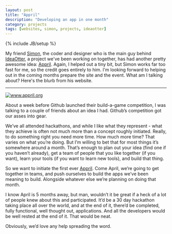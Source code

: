 ```yaml
---
layout: post
title: "Appril"
description: "Developing an app in one month"
category: projects
tags: [websites, simon, projects, ideaotter]
---
```

{% include JB/setup %}


My friend [Simon](http://piranhabay.co.uk/), the coder and designer
who is the main guy behind [IdeaOtter](http://ideaotter.com/), a project
we've been working on together, has had another pretty awesome idea:
[Appril](http://www.appril.org).
Again, I helped out a tiny bit, but Simon works far too fast for me, so
the credit goes entirely to him. I'm looking forward to helping out in the coming
months prepare the site and the event. What am I talking about? Here's
the blurb from his website.  
  
---

<a href="http://www.appril.org"><img src="http://richardlitt.github.com/images/appril.png"
title="www.appril.org" /></a>

About a week before Github launched their build-a-game competition, I was talking to a couple of friends about an idea I had. Github’s competition got our asses into gear.  
  
We’ve all attended hackathons, and while I like what they represent - what they achieve is often not much more than a concept roughly initiated. Really, to do something right you need more time. How much more time? That varies on what you’re doing. But I’m willing to bet that for most things it’s somewhere around a month. That’s enough to plan out your idea (find one if you haven’t already), get a team of people that you like together (if you want), learn your tools (if you want to learn new tools), and build that thing.  
  
So we want to initiate the first ever [Appril](http://www.appril.org). Come April, we’re going to get together in teams, and push ourselves to build the apps we’ve been meaning to build. Alongside whatever else we’re planning on doing that month.  
  
I know April is 5 months away, but man, wouldn’t it be great if a heck of a lot of people knew about this and participated. It’d be a 30 day hackathon taking place all over the world, and at the end of it, there’d be completed, fully functional, well thought out, applications.  And all the developers would be well rested at the end of it. That would be neat.  
  
Obviously, we’d love any help spreading the word.  
